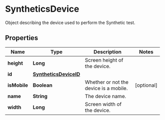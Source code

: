 

# SyntheticsDevice

Object describing the device used to perform the Synthetic test.
## Properties

Name | Type | Description | Notes
------------ | ------------- | ------------- | -------------
**height** | **Long** | Screen height of the device. | 
**id** | [**SyntheticsDeviceID**](SyntheticsDeviceID.md) |  | 
**isMobile** | **Boolean** | Whether or not the device is a mobile. |  [optional]
**name** | **String** | The device name. | 
**width** | **Long** | Screen width of the device. | 



